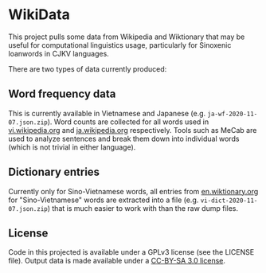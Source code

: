 # WikiData

This project pulls some data from Wikipedia and Wiktionary that may be useful for computational linguistics usage, particularly for Sinoxenic loanwords in CJKV languages.

There are two types of data currently produced:

## Word frequency data

This is currently available in Vietnamese and Japanese (e.g. `ja-wf-2020-11-07.json.zip`).
Word counts are collected for all words used in [vi.wikipedia.org](https://vi.wikipedia.org) and [ja.wikipedia.org](https://ja.wikipedia.org)
respectively. Tools such as MeCab are used to analyze sentences and break them down into individual words
(which is not trivial in either language).

## Dictionary entries

Currently only for Sino-Vietnamese words, all entries from [en.wiktionary.org](https://en.wiktionary.org) for "Sino-Vietnamese" words are extracted
into a file (e.g.  `vi-dict-2020-11-07.json.zip`) that is much easier to work with than the raw dump files.

## License
Code in this projected is available under a GPLv3 license (see the LICENSE file).
Output data is made available under a [CC-BY-SA 3.0 license](https://creativecommons.org/licenses/by-sa/3.0/).

